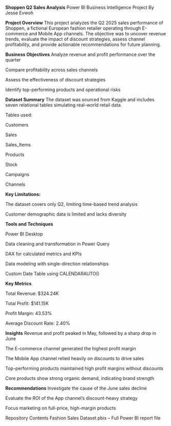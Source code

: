 **Shoppen Q2 Sales Analysis**
Power BI Business Intelligence Project
By Jesse Evwoh

**Project Overview**
This project analyzes the Q2 2025 sales performance of Shoppen, a fictional European fashion retailer operating through E-commerce and Mobile App channels. The objective was to uncover revenue trends, evaluate the impact of discount strategies, assess channel profitability, and provide actionable recommendations for future planning.

**Business Objectives**
Analyze revenue and profit performance over the quarter

Compare profitability across sales channels

Assess the effectiveness of discount strategies

Identify top-performing products and operational risks

**Dataset Summary**
The dataset was sourced from Kaggle and includes seven relational tables simulating real-world retail data.

Tables used:

Customers

Sales

Sales_Items

Products

Stock

Campaigns

Channels

**Key Limitations:**

The dataset covers only Q2, limiting time-based trend analysis

Customer demographic data is limited and lacks diversity

**Tools and Techniques**

Power BI Desktop

Data cleaning and transformation in Power Query

DAX for calculated metrics and KPIs

Data modeling with single-direction relationships

Custom Date Table using CALENDARAUTO()

**Key Metrics**

Total Revenue: $324.24K

Total Profit: $141.15K

Profit Margin: 43.53%

Average Discount Rate: 2.40%

**Insights**
Revenue and profit peaked in May, followed by a sharp drop in June

The E-commerce channel generated the highest profit margin

The Mobile App channel relied heavily on discounts to drive sales

Top-performing products maintained high profit margins without discounts

Core products show strong organic demand, indicating brand strength

**Recommendations**
Investigate the cause of the June sales decline

Evaluate the ROI of the App channel’s discount-heavy strategy

Focus marketing on full-price, high-margin products

Repository Contents
Fashion Sales Dataset.pbix – Full Power BI report file
